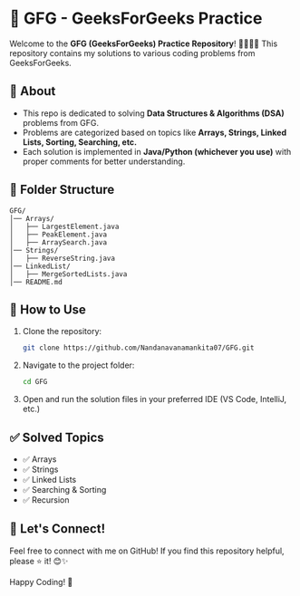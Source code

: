 # 🚀 GFG - GeeksForGeeks Practice

Welcome to the **GFG (GeeksForGeeks) Practice Repository**! 👨‍💻👩‍💻 This repository contains my solutions to various coding problems from GeeksForGeeks.

## 📌 About
- This repo is dedicated to solving **Data Structures & Algorithms (DSA)** problems from GFG.
- Problems are categorized based on topics like **Arrays, Strings, Linked Lists, Sorting, Searching, etc.**
- Each solution is implemented in **Java/Python (whichever you use)** with proper comments for better understanding.

## 📂 Folder Structure
```
GFG/
│── Arrays/
│   ├── LargestElement.java
│   ├── PeakElement.java
│   ├── ArraySearch.java
│── Strings/
│   ├── ReverseString.java
│── LinkedList/
│   ├── MergeSortedLists.java
│── README.md
```

## 🚀 How to Use
1. Clone the repository:
   ```bash
   git clone https://github.com/Nandanavanamankita07/GFG.git
   ```
2. Navigate to the project folder:
   ```bash
   cd GFG
   ```
3. Open and run the solution files in your preferred IDE (VS Code, IntelliJ, etc.)

## ✅ Solved Topics
- ✅ Arrays
- ✅ Strings
- ✅ Linked Lists
- ✅ Searching & Sorting
- ✅ Recursion

## 🌟 Let's Connect!
Feel free to connect with me on GitHub! If you find this repository helpful, please ⭐ it! 😊✨

Happy Coding! 🚀
